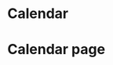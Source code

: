 <!-- HEAD FOR PROTECTED PAGE FOR COOKIE CHECKING AND SETTING SESSION -->
<?php include "Head folder 的Head.php"; ?>


<!-- NAVBAR -->
<!-- CSS Links -->
<link rel="stylesheet" href="../Navbar/styles/base.css">
<link rel="stylesheet" href="../Navbar/styles/navbar.css">

<!-- PHP Include -->
<?php include "../Navbar/navbar.php"; ?>

<!-- Main Navigation Sidebar Container -->
<div class="main-content">
    <h1>Calendar</h1>
    <div class="calendar-container">
        <!-- Calendar will be rendered here -->
         <h1>Calendar page</h1>
    </div>
</div>

<!-- js Files -->
<script src="../Navbar/core.js"></script>
<script src="../Navbar/dropdowns.js"></script>
<script src="../Navbar/editing.js"></script>
<script src="../Navbar/workspaces.js"></script>
<script src="../Navbar/tasks.js"></script>
<script src="../Navbar/sidebar.js"></script>
<script src="../Navbar/main.js"></script>

